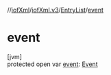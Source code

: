 //[iofXml](../../../index.md)/[iofXml.v3](../index.md)/[EntryList](index.md)/[event](event.md)

# event

[jvm]\
protected open var [event](event.md): [Event](../-event/index.md)

